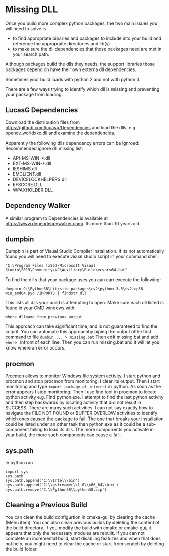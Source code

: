 # Missing DLL

Once you build more complex python packages, the two main issues you will need to solve is 
* to find appropriate binaries and packages to include into your build and reference the appropraite directories and lib(s) 
* to make sure the dll dependencies that those packages need are met in your search path.

Although packages build the dlls they needs, the support libraries those packages depend on have their own externa dll dependencies. 

Sometimes your build loads with python 2 and not with python 3. 

There are a few ways trying to identify which dll is missing and preventing your package from loading. 

## LucasG Dependencies
Download the distribution files from https://github.com/lucasg/Dependencies and load the dlls, e.g. opencv_worldxxx.dll and examine the dependencies.

Apparently the following dlls dependency errors can be ignroed:
Recommended ignore dll missing list:
* API-MS-WIN-*.dll
* EXT-MS-WIN-*.dll
* IESHIMS.dll
* EMCLIENT.dll
* DEVICELOCKHELPERS.dll
* EFSCORE.DLL
* WPAXHOLDER.DLL

## Dependency Walker
A similar program to Dependencies is available at https://www.dependencywalker.com/. Its more than 10 years old.

## dumpbin
Dumpbin is part of Visual Studio Compiler installation.
If its not automatically found you will need to execute visual studio script in your command shell:
```
"C:\Program Files (x86)\Microsoft Visual Studio\2019\Community\VC\Auxiliary\Build\vcvars64.bat"
```

To find the dll s that your package uses you can can execute the following:
```
dumpbin C:\Python38\Lib\site-packages\cv2\python-3.8\cv2.cp38-win_amd64.pyd /IMPORTS | findstr dll
```
This lists all dlls your build is attempting to open. Make sure each dll listed is found in your CMD windows with:
```
where dllname_from_previous_output
```
This approach can take significant time, and is not guaranteed to find the culprit. 
You can automate this approachby piping the output ofthe first command to file ```dumbin ... > missing.bat``` Then edit missing.bat and add ```where ``` infront of each line. Then you can run missing.bat and it will let you know where an error occurs.

## procmon
[Procmon](https://docs.microsoft.com/en-us/sysinternals/downloads/procmon) allows to monitor Windows file system activity.
I start python and procmon and stop procmon from monitoring. I clear its output. Then I start monitoring and type ```import package_of_interest```  in python. 
As soon as the error appears I stop monitoring. Then I use find tool in procmon to locate python activity e.g. 
Find python.exe. I attempt to find the last python activity and then step backwards by locating activity that did not result in 
SUCCESS. There are many such activities. I can not say exactly how to navigate the FILE NOT FOUND or BUFFER OVERLOW activities 
to identify which ones caused the package to fail. The one that breaks your installation could be listed under an other task 
than python.exe as it could be a sub-component failing to load its dlls. The more components you activate in your build, 
the more such components can cause a fail.

## sys.path
In python run
```
import sys
sys.path
sys.path.append('C:\\Intel\\bin')
sys.path.append('C:\\gstreamer\\1.0\\x86_64\\bin')
sys.path.remove('C:\\Python38\\python38.zip')
```

## Cleaning a Previous Build
You can clean the build configurtion in cmake-gui by clearing the cache (Menu item). 
You can also clean previous builds by deleting the content of the build directory. 
If you modify the build with cmake or cmake-gui, it appears that only the necessary modules are rebuilt. 
If you can not complete an incremental build, start disabling features and when that does not help, 
you might need to clear the cache or start from scratch by deleting the build folder.
